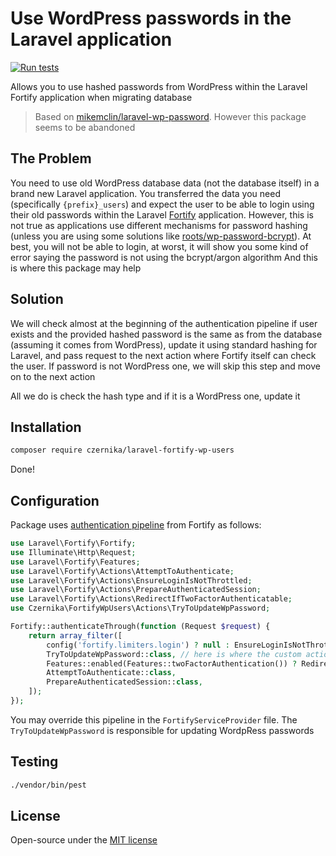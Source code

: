 # Use WordPress passwords in the Laravel application

[![Run tests](https://github.com/czernika/laravel-fortify-wp-users/actions/workflows/tests.yml/badge.svg)](https://github.com/czernika/laravel-fortify-wp-users/actions/workflows/tests.yml)

Allows you to use hashed passwords from WordPress within the Laravel Fortify application when migrating database

> Based on [mikemclin/laravel-wp-password](https://github.com/mikemclin/laravel-wp-password). However this package seems to be abandoned

## The Problem

You need to use old WordPress database data (not the database itself) in a brand new Laravel application. You transferred the data you need (specifically `{prefix}_users`) and expect the user to be able to login using their old passwords within the Laravel [Fortify](https://laravel.com/docs/10.x/fortify) application. However, this is not true as applications use different mechanisms for password hashing (unless you are using some solutions like [roots/wp-password-bcrypt](https://github.com/roots/wp-password-bcrypt)). At best, you will not be able to login, at worst, it will show you some kind of error saying the password is not using the bcrypt/argon algorithm And this is where this package may help

## Solution

We will check almost at the beginning of the authentication pipeline if user exists and the provided hashed password is the same as from the database (assuming it comes from WordPress), update it using standard hashing for Laravel, and pass request to the next action where Fortify itself can check the user. If password is not WordPress one, we will skip this step and move on to the next action 

All we do is check the hash type and if it is a WordPress one, update it

## Installation

```sh
composer require czernika/laravel-fortify-wp-users
```

Done!

## Configuration

Package uses [authentication pipeline](https://laravel.com/docs/10.x/fortify#customizing-the-authentication-pipeline) from Fortify as follows:

```php
use Laravel\Fortify\Fortify;
use Illuminate\Http\Request;
use Laravel\Fortify\Features;
use Laravel\Fortify\Actions\AttemptToAuthenticate;
use Laravel\Fortify\Actions\EnsureLoginIsNotThrottled;
use Laravel\Fortify\Actions\PrepareAuthenticatedSession;
use Laravel\Fortify\Actions\RedirectIfTwoFactorAuthenticatable;
use Czernika\FortifyWpUsers\Actions\TryToUpdateWpPassword;

Fortify::authenticateThrough(function (Request $request) {
    return array_filter([
        config('fortify.limiters.login') ? null : EnsureLoginIsNotThrottled::class,
        TryToUpdateWpPassword::class, // here is where the custom action was added
        Features::enabled(Features::twoFactorAuthentication()) ? RedirectIfTwoFactorAuthenticatable::class : null,
        AttemptToAuthenticate::class,
        PrepareAuthenticatedSession::class,
    ]);
});
```

You may override this pipeline in the `FortifyServiceProvider` file. The `TryToUpdateWpPassword` is responsible for updating WordpRess passwords

## Testing

```sh
./vendor/bin/pest
```

## License

Open-source under the [MIT license](LICENSE)
